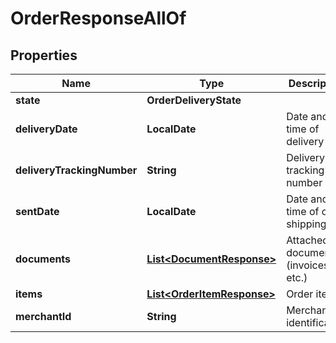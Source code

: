 

# OrderResponseAllOf


## Properties

| Name | Type | Description | Notes |
|------------ | ------------- | ------------- | -------------|
|**state** | **OrderDeliveryState** |  |  |
|**deliveryDate** | **LocalDate** | Date and time of delivery |  |
|**deliveryTrackingNumber** | **String** | Delivery tracking number |  |
|**sentDate** | **LocalDate** | Date and time of order shipping |  |
|**documents** | [**List&lt;DocumentResponse&gt;**](DocumentResponse.md) | Attached documents (invoices etc.) |  [optional] |
|**items** | [**List&lt;OrderItemResponse&gt;**](OrderItemResponse.md) | Order items |  |
|**merchantId** | **String** | Merchant identification |  |




